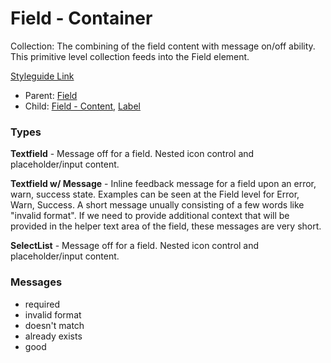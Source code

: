 # Field - Container

Collection: The combining of the field content with message on/off ability. This primitive level collection feeds into the Field element.

[Styleguide Link](https://zpl.io/awdnmnM)

- Parent: [Field](https://github.com/able-app/docs/blob/78b7d0a469492d69eba8f33ae838468642242f52/controls/%CE%B5%20elements/field/field.md)
- Child: [Field - Content](https://github.com/able-app/docs/blob/78b7d0a469492d69eba8f33ae838468642242f52/controls/%CE%B5%20elements/field/field-content.md), [Label](https://github.com/able-app/docs/blob/78b7d0a469492d69eba8f33ae838468642242f52/controls/%CE%B5%20elements/label.md)

### Types

**Textfield** - Message off for a field. Nested icon control and placeholder/input content.

**Textfield w/ Message** - Inline feedback message for a field upon an error, warn, success state. Examples can be seen at the Field level for Error, Warn, Success.  A short message unually consisting of a few words like "invalid format". If we need to provide additional context that will be provided in the helper text area of the field, these messages are very short.

**SelectList** - Message off for a field. Nested icon control and placeholder/input content.

### Messages

- required
- invalid format
- doesn't match
- already exists
- good